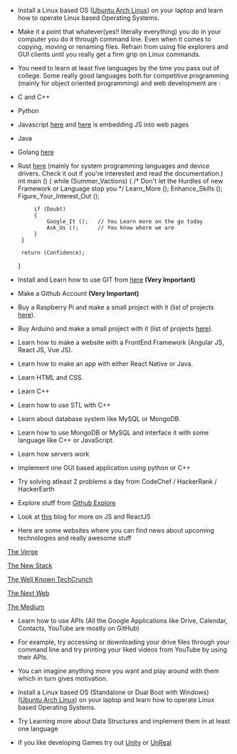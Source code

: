 * Install a Linux based OS ([Ubuntu](https://www.ubuntu.com/desktop),[Arch Linux](https://www.archlinux.org/)) on your laptop and learn how to operate Linux based Operating Systems.

* Make it a point that whatever(yes!! literally everything) you do in your computer you do it through command line. Even when it comes to copying, moving or renaming files. Refrain from using file explorers and GUI clients until you really get a firm grip on Linux commands.

* You need to learn at least five languages by the time you pass out of college. Some really good languages both for competitive programming (mainly for object oriented programming) and web development are : 

 * C and C++

 * Python

 * Javascript [here](https://www.w3schools.com/js/default.asp) and [here](https://developer.mozilla.org/en-US/docs/Learn/Getting_started_with_the_web/JavaScript_basics) is embedding JS into web pages

 * Java

 * Golang [here](https://golang.org/)

 * Rust [here](https://www.rust-lang.org/en-US/) (mainly for system programming languages and device drivers. Check it out if you're interested and read the documentation.)
    int main ()
    {
    	while (Summer_Vactions)
		{
			/*
				Don't let the Hurdles of new Framework or Language stop you
			*/
			Learn_More ();
			Enhance_Skills ();
			Figure_Your_Interest_Out ();

			if (Doubt)
			{
				Google_It ();	// You Learn more on the go today
				Ask_Us ();		// You know where we are
			}
		}

		return (Confidence);
    }

* Install and Learn how to use GIT from [here](https://git-scm.com/) **(Very Important)**

* Make a Github Account **(Very Important)**
  
* Buy a Raspberry Pi and make a small project with it (list of projects [here](https://circuitdigest.com/simple-raspberry-pi-projects-for-beginners)).

* Buy Arduino and make a small project with it (list of projects [here](https://www.meetup.com/Bend-Arduino-Group/messages/65762292/?_cookie-check=kTIC62wwRBcvcbzE)).

* Learn how to make a website with a FrontEnd Framework (Angular JS, React JS, Vue JS).

* Learn how to make an app with either React Native or Java.

* Learn HTML and CSS.

* Learn C++

* Learn how to use STL with C++

* Learn about database system like MySQL or MongoDB.

* Learn how to use MongoDB or MySQL and interface it with some language like C++ or JavaScript.

* Learn how servers work

* Implement one GUI based application using python or C++

* Try solving atleast 2 problems a day from CodeChef / HackerRank / HackerEarth

* Explore stuff from [Github Explore](https://github.com/explore)

* Look at [this](https://www.javascriptstuff.com/articles/) blog for more on JS and ReactJS

* Here are some websites where you can find news about upcoming technologies and really awesome stuff

 [The Verge](https://www.theverge.com/)

 [The New Stack](https://thenewstack.io/)

 [The Well Known TechCrunch](https://techcrunch.com/)

 [The Next Web](https://techcrunch.com/)

 [The Medium](https://medium.com/topic/technology)

* Learn how to use APIs (All the Google Applications like Drive, Calendar, Contacts, YouTube are mostly on GitHub)

 * For example, try accessing or downloading your drive files through your command line and try printing your liked videos from YouTube by using their APIs. 

 * You can imagine anything more you want and play around with them which in turn gives motivation.
* Install a Linux based OS (Standalone or Dual Boot with Windows) ([Ubuntu](https://www.ubuntu.com/desktop),[Arch Linux](https://www.archlinux.org/)) on your laptop and learn how to operate Linux based Operating Systems.

* Try Learning more about Data Structures and implement them in at least one language

* If you like developing Games try out [Unity](https://unity3d.com/learn/tutorials) or [UnReal](https://www.unrealengine.com/en-US/what-is-unreal-engine-4) 
